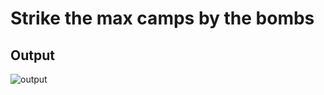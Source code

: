 # Strike the max camps by the bombs

## Output

![output](https://github.com/Coderode/Problem-Solving/blob/master/Hacks/output.JPG)
